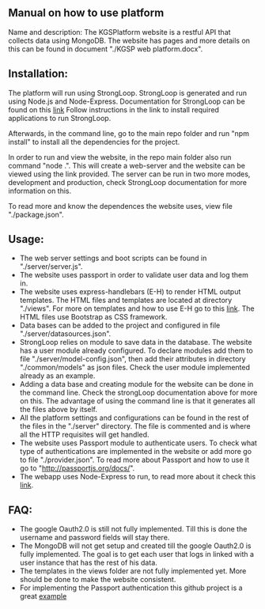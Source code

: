 ## Manual on how to use platform


Name and description:
The KGSPlatform website is a restful API that collects data using MongoDB. The website has pages and more details on this can be found in document "./KGSP web platform.docx".

## Installation:

The platform will run using StrongLoop. StrongLoop is generated and run using Node.js and Node-Express. Documentation for StrongLoop can be found on this [link](https://docs.strongloop.com/display/SL/Installing+StrongLoop)
Follow instructions in the link to install required applications to run StrongLoop.

Afterwards, in the command line, go to the main repo folder and run "npm install" to install all the dependencies for the project.

In order to run and view the website, in the repo main folder also run command "node .". This will create a web-server and the website can be viewed using the link provided. The server can be run in two more modes, development and production, check StrongLoop documentation for more information on this.

To read more and know the dependences the website uses, view file "./package.json".

## Usage:

 - The web server settings and boot scripts can be found in "./server/server.js".
 - The website uses passport in order to validate user data and log them in.
 - The website uses express-handlebars (E-H) to render HTML output templates. The HTML files and templates are located at directory "./views". For more on templates and how to use E-H go to this [link](https://github.com/ericf/express-handlebars). The HTML files use Bootstrap as CSS framework.
 - Data bases can be added to the project and configured in file "./server/datasources.json".
 - StrongLoop relies on module to save data in the database. The website has a user module already configured. To declare modules add them to file "./server/model-config.json", then add their attributes in directory "./common/models" as json files. Check the user module implemented already as an example.
 - Adding a data base and creating module for the website can be done in the command line. Check the strongLoop documentation above for more on this. The advantage of using the command line is that it generates all the files above by itself.
 - All the platform settings and configurations can be found in the rest of the files in the "./server" directory. The file is commented and is where all the HTTP requisites will get handled.
 - The website uses Passport module to authenticate users. To check what type of authentications are implemented in the website or add more go to file "./provider.json". To read more about Passport and how to use it go to "http://passportjs.org/docs/".
 - The webapp uses Node-Express to run, to read more about it check this [link](http://expressjs.com/en/4x/api.html#res.app).


## FAQ:
 - The google Oauth2.0 is still not fully implemented. Till this is done the username and password fields will stay there.
 - The MongoDB will not get setup and created till the google Oauth2.0 is fully implemented. The goal is to get each user that logs in linked with a user instance that has the rest of his data.
 -  The templates in the views folder are not fully implemented yet. More should be done to make the website consistent.
 - For implementing the Passport authentication this github project is a great [example]( https://github.com/strongloop/loopback-example-passport)
